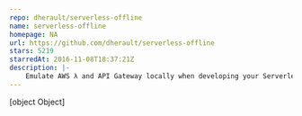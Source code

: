 ```yaml
---
repo: dherault/serverless-offline
name: serverless-offline
homepage: NA
url: https://github.com/dherault/serverless-offline
stars: 5219
starredAt: 2016-11-08T18:37:21Z
description: |-
    Emulate AWS λ and API Gateway locally when developing your Serverless project
---
```


[object Object]

